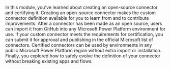 In this module, you've learned about creating an open-source connector and certifying it. Creating an open-source connector makes the custom connector definition available for you to learn from and to contribute improvements. After a connector has been made as an open source, users can import it from GitHub into any Microsoft Power Platform environment for use. If your custom connector meets the requirements for certification, you can submit it for approval and publishing in the official Microsoft list of connectors. Certified connectors can be used by environments in any public Microsoft Power Platform region without extra import or installation. Finally, you explored how to safely evolve the definition of your connector without breaking existing apps and flows.
